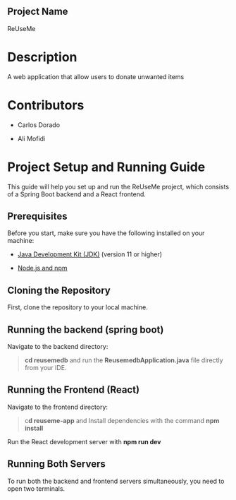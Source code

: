 ## Project Name
ReUseMe
# Description

A web application that allow users to donate unwanted items

# Contributors
- Carlos Dorado

- Ali Mofidi

  

# Project Setup and Running Guide

  

This guide will help you set up and run the ReUseMe project, which consists of a Spring Boot backend and a React frontend.

  

## Prerequisites

  

Before you start, make sure you have the following installed on your machine:

  

- [Java Development Kit (JDK)](https://www.oracle.com/java/technologies/javase-jdk11-downloads.html) (version 11 or higher)

- [Node.js and npm](https://nodejs.org/)

  

## Cloning the Repository

  

First, clone the repository to your local machine.

  

## Running the backend (spring boot)

Navigate to the backend directory:

> **cd reusemedb** and run the **ReusemedbApplication.java** file directly from
> your IDE.

  

## Running the Frontend (React)

Navigate to the frontend directory:

> c**d reuseme-app** and Install dependencies with the command **npm install**

Run the React development server with **npm run dev**

  

## Running Both Servers

To run both the backend and frontend servers simultaneously, you need to open two terminals.